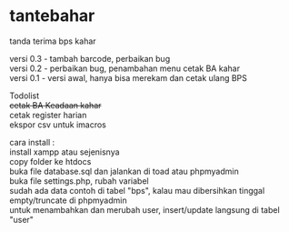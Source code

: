 # tantebahar
tanda terima bps kahar

versi 0.3 - tambah barcode, perbaikan bug<br>
versi 0.2 - perbaikan bug, penambahan menu cetak BA kahar<br>
versi 0.1 - versi awal, hanya bisa merekam dan cetak ulang BPS


Todolist<br>
<strike>cetak BA Keadaan kahar</strike><br>
cetak register harian<br>
ekspor csv untuk imacros<br>

cara install :<br>
install xampp atau sejenisnya<br>
copy folder ke htdocs<br>
buka file database.sql dan jalankan di toad atau phpmyadmin<br>
buka file settings.php, rubah variabel<br>
sudah ada data contoh di tabel "bps", kalau mau dibersihkan tinggal empty/truncate di phpmyadmin<br>
untuk menambahkan dan merubah user, insert/update langsung di tabel "user"
